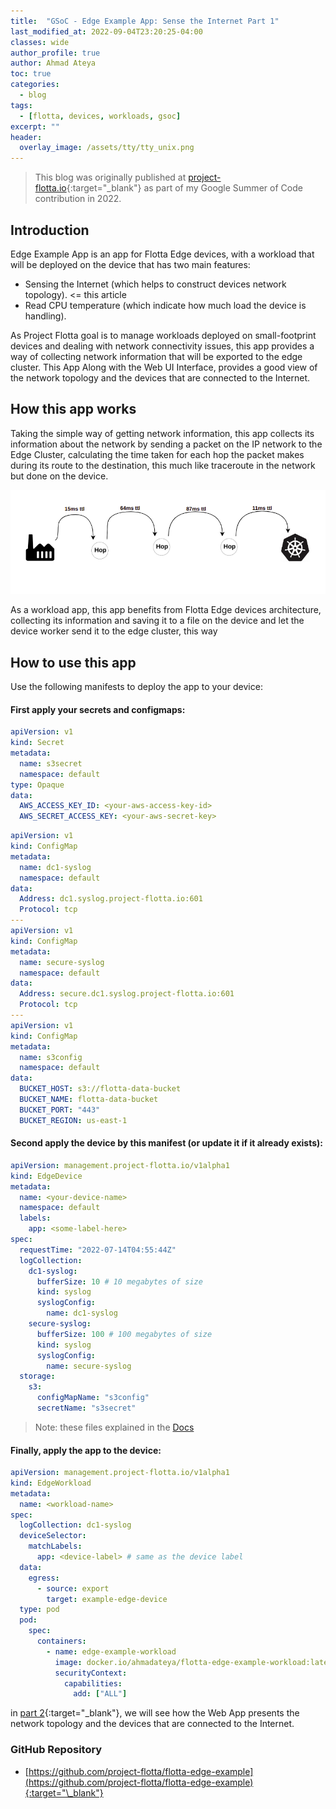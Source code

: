```yaml
---
title:  "GSoC - Edge Example App: Sense the Internet Part 1"
last_modified_at: 2022-09-04T23:20:25-04:00
classes: wide
author_profile: true
author: Ahmad Ateya
toc: true
categories:
  - blog
tags:
  - [flotta, devices, workloads, gsoc]
excerpt: ""
header:
  overlay_image: /assets/tty/tty_unix.png
---
```


> This blog was originally published at [project-flotta.io](https://project-flotta.io/flotta/2022/09/04/edge-example-app-sense-the-internet-part-1.html){:target="\_blank"} as part of my Google Summer of Code contribution in 2022.

## Introduction

Edge Example App is an app for Flotta Edge devices, with a workload that will be deployed on the device that has two main features:
- Sensing the Internet (which helps to construct devices network topology). <= this article
- Read CPU temperature (which indicate how much load the device is handling).

As Project Flotta goal is to manage workloads deployed on small-footprint devices and dealing with network connectivity issues, this app provides a way of collecting network information that will be exported to the edge cluster.
This App Along with the Web UI Interface, provides a good view of the network topology and the devices that are connected to the Internet.

## How this app works
Taking the simple way of getting network information, this app collects its information about the network by sending a packet on the IP network to the Edge Cluster, calculating the time taken for each hop the packet makes during its route to the destination, this much like traceroute in the network but done on the device.

![](/assets/images/traceroute.png)

As a workload app, this app benefits from Flotta Edge devices architecture, collecting its information and saving it to a file on the device and let the device worker send it to the edge cluster, this way


## How to use this app
Use the following manifests to deploy the app to your device:

#### First apply your secrets and configmaps:
```yaml
apiVersion: v1
kind: Secret
metadata:
  name: s3secret
  namespace: default
type: Opaque
data:
  AWS_ACCESS_KEY_ID: <your-aws-access-key-id>
  AWS_SECRET_ACCESS_KEY: <your-aws-secret-key>
```

```yaml
apiVersion: v1
kind: ConfigMap
metadata:
  name: dc1-syslog
  namespace: default
data:
  Address: dc1.syslog.project-flotta.io:601
  Protocol: tcp
---
apiVersion: v1
kind: ConfigMap
metadata:
  name: secure-syslog
  namespace: default
data:
  Address: secure.dc1.syslog.project-flotta.io:601
  Protocol: tcp
---
apiVersion: v1
kind: ConfigMap
metadata:
  name: s3config
  namespace: default
data:
  BUCKET_HOST: s3://flotta-data-bucket
  BUCKET_NAME: flotta-data-bucket
  BUCKET_PORT: "443"
  BUCKET_REGION: us-east-1
```

#### Second apply the device by this manifest (or update it if it already exists):

```yaml
apiVersion: management.project-flotta.io/v1alpha1
kind: EdgeDevice
metadata:
  name: <your-device-name>
  namespace: default
  labels:
    app: <some-label-here>
spec:
  requestTime: "2022-07-14T04:55:44Z"
  logCollection:
    dc1-syslog:
      bufferSize: 10 # 10 megabytes of size
      kind: syslog
      syslogConfig:
        name: dc1-syslog
    secure-syslog:
      bufferSize: 100 # 100 megabytes of size
      kind: syslog
      syslogConfig:
        name: secure-syslog
  storage:
    s3:
      configMapName: "s3config"
      secretName: "s3secret"
```

> Note: these files explained in the [Docs](https://project-flotta.io/documentation/v0_2_0/operations/data_synchronization.html#configuring-edgedevice)

#### Finally, apply the app to the device:
```yaml
apiVersion: management.project-flotta.io/v1alpha1
kind: EdgeWorkload
metadata:
  name: <workload-name>
spec:
  logCollection: dc1-syslog
  deviceSelector:
    matchLabels:
      app: <device-label> # same as the device label
  data:
    egress:
      - source: export
        target: example-edge-device
  type: pod
  pod:
    spec:
      containers:
        - name: edge-example-workload
          image: docker.io/ahmadateya/flotta-edge-example-workload:latest
          securityContext:
            capabilities:
              add: ["ALL"]
```

in [part 2](https://project-flotta.io/flotta/2022/09/05/edge-example-app-sense-the-internet-part-2.html){:target="\_blank"}, we will see how the Web App presents the network topology and the devices that are connected to the Internet.
### GitHub Repository
- [https://github.com/project-flotta/flotta-edge-example](https://github.com/project-flotta/flotta-edge-example){:target="\_blank"}